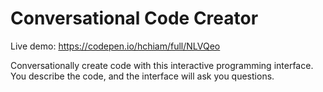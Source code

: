 # Conversational Code Creator

Live demo: https://codepen.io/hchiam/full/NLVQeo

Conversationally create code with this interactive programming interface. You describe the code, and the interface will ask you questions.
